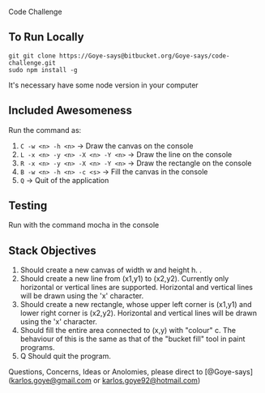 Code Challenge

## To Run Locally

````
git git clone https://Goye-says@bitbucket.org/Goye-says/code-challenge.git
sudo npm install -g
````

It's necessary have some node version in your computer

## Included Awesomeness

Run the command as:

1. `C -w <n> -h <n>` -> Draw the canvas on the console
2. `L -x <n> -y <n> -X <n> -Y <n>` -> Draw the line on the console
3. `R -x <n> -y <n> -X <n> -Y <n>` -> Draw the rectangle on the console
4. `B -w <n> -h <n> -c <s>` -> Fill the canvas in the console
4. `Q` -> Quit of the application 

## Testing
Run with the command mocha in the console

## Stack Objectives

1. Should create a new canvas of width w and height h. .
2. Should create a new line from (x1,y1) to (x2,y2). Currently only horizontal or vertical lines are supported. Horizontal and vertical lines will be drawn using the 'x' character.
3. Should create a new rectangle, whose upper left corner is (x1,y1) and lower right corner is (x2,y2). Horizontal and vertical lines will be drawn using the 'x' character. 
4. Should fill the entire area connected to (x,y) with "colour" c. The behaviour of this is the same as that of the "bucket fill" tool in paint programs.
5. Q Should quit the program.  

Questions, Concerns, Ideas or Anolomies, please direct to [@Goye-says](karlos.goye@gmail.com or karlos.goye92@hotmail.com)